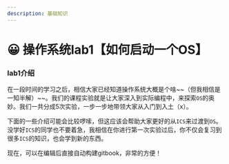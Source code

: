 ```yaml
---
description: 基础知识
---
```


# 😀 操作系统lab1【如何启动一个OS】

### lab1介绍

在一段时间的学习之后，相信大家已经知道操作系统大概是个啥\~\~（但我相信是一知半解）\~\~。我们的课程实验就是让大家深入到实际编程中，来探索`OS`的奥妙。我们一共分成5次实验，一步一步地带领大家从入门到入土（x）。

下面的一些介绍可能会比较啰嗦，但这应该会帮助大家更好的从`ICS`来过渡到`OS`。没学好`ICS`的同学也不要着急，我相信在你进行第一次实验过后，你不仅会复习到很多`ICS`的知识，也会学到新的东西。

现在，可以在编辑后直接自动构建gitbook，非常的方便！
